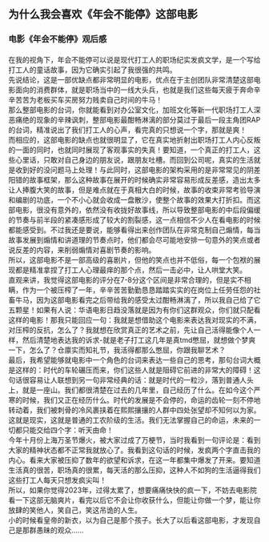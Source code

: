## 为什么我会喜欢《年会不能停》这部电影



### 电影《年会不能停》观后感

#### 

在我的视角下，年会不能停可以说是现代打工人的职场纪实发疯文学，是一个写给打工人的童话故事，因为它确实引起了我很强的共鸣。  
先说结论，这是一部优缺点都非常明显的电影，优点在于主创团队非常清楚这部电影面向的消费群体，就是职场当中的一线大头兵，也就是我们这些每天疲于奔命辛辛苦苦为老板买车买房努力贱卖自己时间的牛马！  
那么整部电影的台词，你就能看到对办公室文化，加班文化等新一代职场打工人深恶痛绝的现象的辛辣讽刺，整部电影最酣畅淋漓的部分莫过于最后一段主角团RAP的台词，精准说出了我们打工人的心声，看完真的只想说一个字，那就是爽！  
而相应的，这部电影的缺点也就很明显了，它在真实地折射出职场打工人内心反叛的一面的同时，也就同时展现了客观事实的失真！要知道，一个真正的打工人，这些心里话，只敢对自己身边的朋友说，跟朋友吐槽。而回到公司呢，真实的生活就是收到好的没问题马上处理！与此同时，这部电影的架构采用的是非常常见的阴差阳错的故事框架，那么这种故事在展开的时候确实非常容易形成反差感，造出太多让人捧腹大笑的故事，但是难点就在于真相大白的时候，故事的收束非常考验导演和编剧的功底，一个不小心就会收成一盘散沙，使整个故事的效果大打折扣。而这部电影，很没有意外的，依然没有收拢好故事线，所以导致整部电影的中后段偏缓的节奏与前半段的紧凑感形成了较大的割裂感，这一点相信不少人在看电影的时候都能感受到。不过我还是要说，能够看得出来创作团队在非常克制自己煽情，每当故事发展到煽情和讲道理的节奏点时，他们都会尽可能地安排一句意外的笑点或者说反差的内容，来削弱煽情对喜剧节奏的影响。  
所以，这部电影不是一部高级的喜剧片，但他的笑点也并不低俗，每一个包袱的展现都是精准拿捏了打工人心理最痒的那个点，然后一击必中，让人哄堂大笑。  
直观来讲，我觉得这部电影的评分在7-8分这个区间是非常合理的，但是实不相瞒，作为一个被压榨了一年，辛辛苦苦勤勤恳恳踏踏实实的在岗位上任劳任怨的社畜牛马，因为这部电影看完之后带给我的感受太过酣畅淋漓了，所以我自己给了它五颗星！如果有人说：华语电影日趋没落就是因为有你们这群观众，你们就只配看这样的电影！那我只能回应一句：我就是想借助这个电影来表达我对现实的不满，对压榨的反抗，怎么了？我就想在欣赏真正的艺术之前，先让自己活得能像个人一样，然后清楚地表达我的诉求-就是老子打工这几年是真tmd憋屈，就想做个梦爽一下，怎么了？仓廪实而知礼节，我活得都那么憋屈，你跟我聊艺术？  
最后，我希望能够就电影中一个角色的台词来表达一些自己的思考，那句台词大概是这样的：时代的车轮碾压而来，你们这些人就是阻碍它前进的非常大的障碍！这句话很容易让人联想到另一句非常经典的话：就是时代的一粒沙，落到普通人头上，就是一座山。我们都很清楚在过去的几年里，自己经历了什么。在如今这个严寒的时候，我们又正在经历什么。时代的发展是不会停的，命运的齿轮一刻不停地转动着，我们被刺骨的冷风裹挟着在熙熙攘攘的人群中四处张望却不知何以为家。这就是现实，这就是普通的工农阶级的生活。我们无法掌握自己的命运，未来的一切都只能交给四个字：听天由命！  
今年十月份上海万圣节爆火，被大家过成了万梗节，当时我看到一句评论是：看到大家的精神状态都不正常我就放心了。我看到这句话的时候，发疯两个字直击我的内心。看来大家被压抑了数年的欲望和诉求，在这一年都集中爆发了开来。要知道生活真的很苦，职场真的很累，每天活的那么压抑，这种人不如狗的生活逼得我们这些打工人每天只想发疯尖叫！  
所以，如果你觉得2023年，过得太累了，想要痛痛快快的疯一下，不妨去电影院看一下这部无脑爽片，看完以后它不会让你收获什么，但能让你做一个梦，能让你放肆的笑他人，笑自己，笑这吊诡的人生。  
小的时候看皇帝的新衣，以为自己是那个孩子。长大了以后看这部电影，才发现自己是那群愚昧的观众...... 

####
